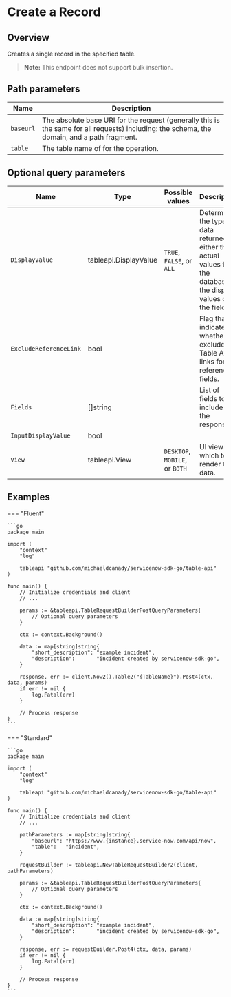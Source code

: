 # Create a Record

## Overview

Creates a single record in the specified table.
> **Note:** This endpoint does not support bulk insertion.

## Path parameters

| Name      | Description                                                                                                                                 |
|-----------|---------------------------------------------------------------------------------------------------------------------------------------------|
| `baseurl` | The absolute base URI for the request (generally this is the same for all requests) including: the schema, the domain, and a path fragment. |
| `table`   | The table name of for the operation.                                                                                                        |

## Optional query parameters

| Name                   | Type                  | Possible values                | Description                                                                                                           |
|------------------------|-----------------------|--------------------------------|-----------------------------------------------------------------------------------------------------------------------|
| `DisplayValue`         | tableapi.DisplayValue | `TRUE`, `FALSE`, or `ALL`      | Determines the type of data returned, either the actual values from the database or the display values of the fields. |
| `ExcludeReferenceLink` | bool                  |                                | Flag that indicates whether to exclude Table API links for reference fields.                                          |
| `Fields`               | []string              |                                | List of fields to include in the response.                                                                            |
| `InputDisplayValue`    | bool                  |                                |                                                                                                                       |
| `View`                 | tableapi.View         | `DESKTOP`, `MOBILE`, or `BOTH` | UI view for which to render the data.                                                                                 | 

## Examples

=== "Fluent"

    ```go
    package main

    import (
        "context"
        "log"

        tableapi "github.com/michaeldcanady/servicenow-sdk-go/table-api"
    )

    func main() {
        // Initialize credentials and client
        // ...

        params := &tableapi.TableRequestBuilderPostQueryParameters{
            // Optional query parameters
        }

        ctx := context.Background()

        data := map[string]string{
            "short_description": "example incident",
            "description":       "incident created by servicenow-sdk-go",
        }

        response, err := client.Now2().Table2("{TableName}").Post4(ctx, data, params)
        if err != nil {
            log.Fatal(err)
        }

        // Process response
    }
    ```

=== "Standard"

    ```go
    package main

    import (
        "context"
        "log"

        tableapi "github.com/michaeldcanady/servicenow-sdk-go/table-api"
    )

    func main() {
        // Initialize credentials and client
        // ...

        pathParameters := map[string]string{
            "baseurl": "https://www.{instance}.service-now.com/api/now",
            "table":   "incident",
        }

        requestBuilder := tableapi.NewTableRequestBuilder2(client, pathParameters)

        params := &tableapi.TableRequestBuilderPostQueryParameters{
            // Optional query parameters
        }

        ctx := context.Background()

        data := map[string]string{
            "short_description": "example incident",
            "description":       "incident created by servicenow-sdk-go",
        }

        response, err := requestBuilder.Post4(ctx, data, params)
        if err != nil {
            log.Fatal(err)
        }

        // Process response
    }
    ```
